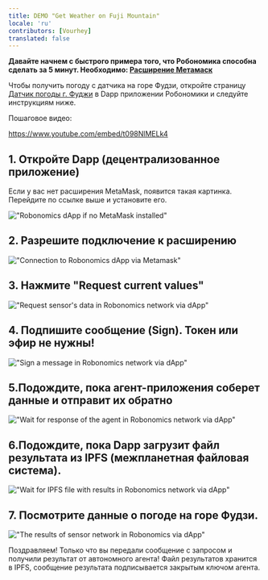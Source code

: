 ```yaml
---
title: DEMO "Get Weather on Fuji Mountain"
locale: 'ru' 
contributors: [Vourhey]
translated: false
---
```


**Давайте начнем с быстрого примера того, что Робономика способна сделать за 5 минут. Необходимо: [Расширение Метамаск](https://metamask.io/)**

Чтобы получить погоду с датчика на горе Фудзи, откройте страницу [Датчик погоды г. Фуджи](https://dapp.robonomics.network/#/fuji/airalab/QmbQT8cj9TJKfYVaidfShnrEX1g14yTC9bdG1XbcRX73wY/0x4D8a26e1f055c0b28D71cf1deA05f0f595a6975d/) в Dapp приложении Робономики и следуйте инструкциям ниже.

Пошаговое видео:

https://www.youtube.com/embed/t098NlMELk4

## 1. Откройте Dapp (децентрализованное приложение)

Если у вас нет расширения MetaMask, появится такая картинка. Перейдите по ссылке выше и установите его.

!["Robonomics dApp if no MetaMask installed"](../images/sensor-demo/sensor-demo-1.png "Robonomics dApp if no MetaMask installed")

## 2. Разрешите подключение к расширению
!["Connection to Robonomics dApp via Metamask"](../images/sensor-demo/sensor-demo-2.png "Connection to Robonomics dApp via Metamask")

## 3. Нажмите "Request current values"
!["Request sensor's data in Robonomics network via dApp"](../images/sensor-demo/sensor-demo-3.png "Request sensor's data in Robonomics network via dApp")

## 4. Подпишите сообщение (Sign). Токен или эфир не нужны!
!["Sign a message in Robonomics network via dApp"](../images/sensor-demo/sensor-demo-4.png "Sign a message in Robonomics network via dApp")

## 5.Подождите, пока агент-приложения соберет данные и отправит их обратно
!["Wait for response of the agent in Robonomics network via dApp"](../images/sensor-demo/sensor-demo-5.png "Wait for response of the agent in Robonomics network via dApp")

## 6.Подождите, пока Dapp загрузит файл результата из IPFS (межпланетная файловая система).
!["Wait for IPFS file with results in Robonomics network via dApp"](../images/sensor-demo/sensor-demo-6.png "Wait for IPFS file with results in Robonomics network via dApp")

## 7. Посмотрите данные о погоде на горе Фудзи.
!["The results of sensor network in Robonomics via dApp"](../images/sensor-demo/sensor-demo-7.png "The results of sensor network in Robonomics via dApp")

Поздравляем! Только что вы передали сообщение с запросом и получили результат от автономного агента! Файл результатов хранится в IPFS, сообщение результата подписывается закрытым ключом агента.
